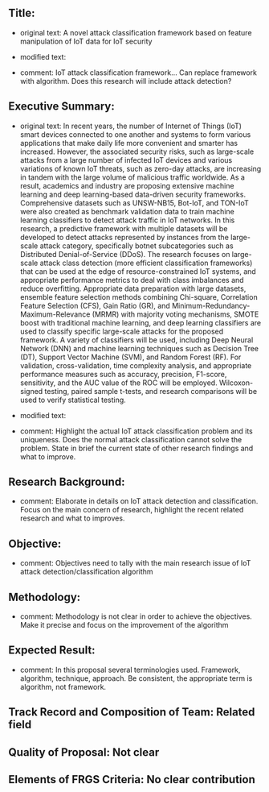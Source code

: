 ## Title: 
- original text: A novel attack classification framework based on feature manipulation of IoT data for IoT security
- modified text:

- comment: IoT attack classification framework... Can replace framework with algorithm. Does this research will include attack detection?

## Executive Summary:
- original text: In recent years, the number of Internet of Things (IoT) smart devices connected to one another and systems to form various applications that make daily life more convenient and smarter has increased. However, the associated security risks, such as large-scale attacks from a large number of infected IoT devices and various variations of known IoT threats, such as zero-day attacks, are increasing in tandem with the large volume of malicious traffic worldwide. As a result, academics and industry are proposing extensive machine learning and deep learning-based data-driven security frameworks. Comprehensive datasets such as UNSW-NB15, Bot-IoT, and TON-IoT were also created as benchmark validation data to train machine learning classifiers to detect attack traffic in IoT networks. In this research, a predictive framework with multiple datasets will be developed to detect attacks represented by instances from the large-scale attack category, specifically botnet subcategories such as Distributed Denial-of-Service (DDoS). The research focuses on large-scale attack class detection (more efficient classification frameworks) that can be used at the edge of resource-constrained IoT systems, and appropriate performance metrics to deal with class imbalances and reduce overfitting. Appropriate data preparation with large datasets, ensemble feature selection methods combining Chi-square, Correlation Feature Selection (CFS), Gain Ratio (GR), and Minimum-Redundancy-Maximum-Relevance (MRMR) with majority voting mechanisms, SMOTE boost with traditional machine learning, and deep learning classifiers are used to classify specific large-scale attacks for the proposed framework. A variety of classifiers will be used, including Deep Neural Network (DNN) and machine learning techniques such as Decision Tree (DT), Support Vector Machine (SVM), and Random Forest (RF). For validation, cross-validation, time complexity analysis, and appropriate performance measures such as accuracy, precision, F1-score, sensitivity, and the AUC value of the ROC will be employed. Wilcoxon-signed testing, paired sample t-tests, and research comparisons will be used to verify statistical testing.

- modified text:

- comment: Highlight the actual IoT attack classification problem and its uniqueness. Does the normal attack classification cannot solve the problem. State in brief the current state of other research findings and what to improve.

## Research Background: 

- comment: Elaborate in details on IoT attack detection and classification. Focus on the main concern of research, highlight the recent related research and what to improves.

## Objective: 

- comment: Objectives need to tally with the main research issue of IoT attack detection/classification algorithm

## Methodology: 

- comment: Methodology is not clear in order to achieve the objectives. Make it precise and focus on the improvement of the algorithm

## Expected Result: 

- comment: In this proposal several terminologies used. Framework, algorithm, technique, approach. Be consistent, the appropriate term is algorithm, not framework.

## Track Record and Composition of Team: Related field

## Quality of Proposal: Not clear

## Elements of FRGS Criteria: No clear contribution
